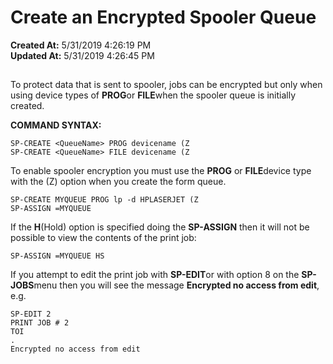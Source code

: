 # Create an Encrypted Spooler Queue

**Created At:** 5/31/2019 4:26:19 PM  
**Updated At:** 5/31/2019 4:26:45 PM  


## 


To protect data that is sent to spooler, jobs can be encrypted but only when using device types of **PROG**or **FILE**when the spooler queue is initially created.

**COMMAND SYNTAX:**

```
SP-CREATE <QueueName> PROG devicename (Z
SP-CREATE <QueueName> FILE devicename (Z
```

To enable spooler encryption you must use the **PROG** or **FILE**device type with the (Z) option when you create the form queue.

```
SP-CREATE MYQUEUE PROG lp -d HPLASERJET (Z
SP-ASSIGN =MYQUEUE
```

If the **H**(Hold) option is specified doing the **SP-ASSIGN** then it will not be possible to view the contents of the print job:

```
SP-ASSIGN =MYQUEUE HS
```

If you attempt to edit the print job with **SP-EDIT**or with option 8 on the **SP-JOBS**menu then you will see the message **Encrypted no access from edit**, e.g.

```
SP-EDIT 2
PRINT JOB # 2
TOI
.
Encrypted no access from edit
```
